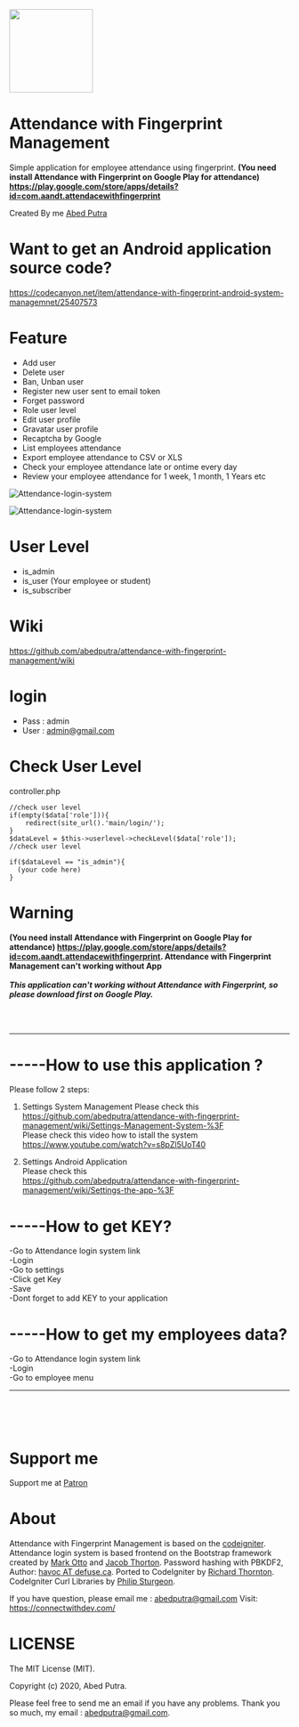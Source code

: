 <img src="https://user-images.githubusercontent.com/11581453/71761352-d3529200-2f04-11ea-8880-304bf4b4b849.png" width="150">

# Attendance with Fingerprint Management
Simple application for employee attendance using fingerprint. <b>(You need install Attendance with Fingerprint on Google Play for attendance) https://play.google.com/store/apps/details?id=com.aandt.attendacewithfingerprint </b>

Created By me [Abed Putra](https://connectwithdev.com/)

# Want to get an Android application source code?
https://codecanyon.net/item/attendance-with-fingerprint-android-system-managemnet/25407573

# Feature
- Add user
- Delete user
- Ban, Unban user
- Register new user sent to email token
- Forget password
- Role user level
- Edit user profile
- Gravatar user profile
- Recaptcha by Google
- List employees attendance
- Export employee attendance to CSV or XLS
- Check your employee attendance late or ontime every day
- Review your employee attendance for 1 week, 1 month, 1 Years etc

![Attendance-login-system](https://user-images.githubusercontent.com/11581453/74153592-ee26cd80-4c4b-11ea-867d-4c7252e1d9cf.png)

![Attendance-login-system](https://user-images.githubusercontent.com/11581453/71766143-b8e5dc00-2f37-11ea-97ff-e973ea4d0a2a.png)

# User Level
- is_admin
- is_user (Your employee or student)
- is_subscriber

# Wiki
https://github.com/abedputra/attendance-with-fingerprint-management/wiki

# login
- Pass : admin
- User : admin@gmail.com

# Check User Level
controller.php
```
//check user level
if(empty($data['role'])){
    redirect(site_url().'main/login/');
}
$dataLevel = $this->userlevel->checkLevel($data['role']);
//check user level

if($dataLevel == "is_admin"){
  (your code here)
}
```
# Warning
<b>(You need install Attendance with Fingerprint on Google Play for attendance) https://play.google.com/store/apps/details?id=com.aandt.attendacewithfingerprint. Attendance with Fingerprint Management can't working without App</b>
<br><br>
***This application can't working without Attendance with Fingerprint, so please download first on Google Play.***
<br><br>

<br>

----------------------------------------------------------------------------------------------------------------------------------------

# -----How to use this application ?
Please follow 2 steps:<br>
1. Settings System Management
Please check this<br>
https://github.com/abedputra/attendance-with-fingerprint-management/wiki/Settings-Management-System-%3F<br>
Please check this video how to istall the system
https://www.youtube.com/watch?v=s8pZl5UoT40

2. Settings Android Application<br>
Please check this<br>
https://github.com/abedputra/attendance-with-fingerprint-management/wiki/Settings-the-app-%3F

# -----How to get KEY?
-Go to Attendance login system link<br>
-Login<br>
-Go to settings<br>
-Click get Key<br>
-Save<br>
-Dont forget to add KEY to your application<br>

# -----How to get my employees data?
-Go to Attendance login system link<br>
-Login<br>
-Go to employee menu<br>

----------------------------------------------------------------------------------------------------------------------------------------

<br>
<br>
<br>

# Support me
Support me at <a href="https://www.patreon.com/abedputra">Patron</a>

# About
Attendance with Fingerprint Management is based on the [codeigniter](https://github.com/bcit-ci/CodeIgniter). Attendance login system is based frontend on the Bootstrap framework created by  [Mark Otto](https://twitter.com/mdo) and [Jacob Thorton](https://twitter.com/fat).
Password hashing with PBKDF2, Author: [havoc AT defuse.ca](https://github.com/defuse).
Ported to CodeIgniter by [Richard Thornton](http://twitter.com/RichardThornton).
CodeIgniter Curl Libraries by [Philip Sturgeon](https://github.com/philsturgeon).

If you have question, please email me : abedputra@gmail.com
Visit: https://connectwithdev.com/

# LICENSE
The MIT License (MIT).

Copyright (c) 2020, Abed Putra.

Please feel free to send me an email if you have any problems.
Thank you so much, my email : abedputra@gmail.com.
